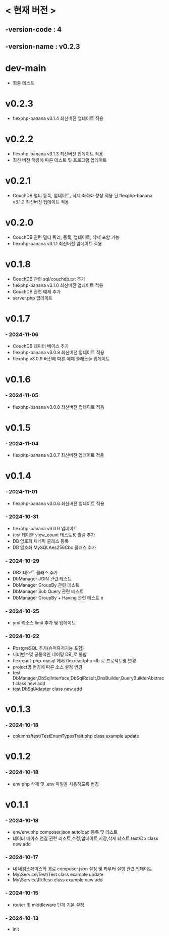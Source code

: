 # < 현재 버전 >
## -version-code : 4
## -version-name : v0.2.3


# dev-main
- 최종 테스트

# v0.2.3
- flexphp-banana v3.1.4 최신버전 업데이트 적용

# v0.2.2
- flexphp-banana v3.1.3 최신버전 업데이트 적용
- 최신 버전 적용에 따른 테스트 및 프로그램 업데이트

# v0.2.1
- CouchDB 멀티 등록, 업데이트, 삭제 최적화 향상 적용 된 flexphp-banana v3.1.2 최신버전 업데이트 적용

# v0.2.0
- CouchDB 관련 멀티 쿼리, 등록, 업데이트, 삭제 포함 기능
- flexphp-banana v3.1.1 최신버전 업데이트 적용

# v0.1.8
- CouchDB 관련 sql/couchdb.txt 추가
- flexphp-banana v3.1.0 최신버전 업데이트 적용
- CouchDB 관련 예제 추가
- server.php 없데이트

# v0.1.7
### - 2024-11-06
- CouchDB 데이터 베이스 추가
- flexphp-banana v3.0.9 최신버전 업데이트 적용
- flexphp v3.0.9 버전에 따른 예제 클래스들 업데이트

# v0.1.6

### - 2024-11-05
- flexphp-banana v3.0.8 최신버전 업데이트 적용

# v0.1.5
### - 2024-11-04
- flexphp-banana v3.0.7 최신버전 업데이트 적용

# v0.1.4
### - 2024-11-01
- flexphp-banana v3.0.6 최신버전 업데이트 적용

### - 2024-10-31
- flexphp-banana v3.0.6 업데이트
- test 테이블 view_count 테스트용 퀄럼 추가
- DB 암호화 제네릭 클래스 등록
- DB 암호화 MySQLAes256Cbc 클래스 추가

### - 2024-10-29
- DB2 테스트 클래스 추가
- DbManager JOIN 관련 테스트
- DbManager GroupBy 관련 테스트
- DbManager Sub Query 관련 테스트
- DbManager GroupBy + Having 관련 테스트 e

### - 2024-10-25
- yml 리소스 limit 추가 및 업데이트

### - 2024-10-22
- PostgreSQL 추가(슈퍼유저기능 포함)
- 디비변수몇 공통적인 네이밍 DB_로 통합
- flexreact-php-mysql 에서 flexreactphp-db 로 프로젝트명 변경
- project명 변경에 따른 소스 설정 변경
- test DbManager,DbSqlInterface,DbSqlResult,DnsBuilder,QueryBuilderAbstract class new add
- test DbSqlAdapter class new add

# v0.1.3
### - 2024-10-18
- columns/test/TestEnumTypesTrait.php class example update

# v0.1.2
### - 2024-10-18
- env php 삭제 및 .env 파일을 사용하도록 변경

# v0.1.1
### - 2024-10-18
- env/env.php composer.json autoload 등록 및 테스트
- 데이터 베이스 연결 관련 리스트,수정,업데이트,저장,삭제 테스트 test/Db class new add

### - 2024-10-17
- 내 네임스페이스와 경로 composer.json 설정 및 라우터 실행 관련 업데이트 
- My\Service\Test\Test class example update
- My\Service\R\Reso class example new add

### - 2024-10-15
- router 및 middleware 단계 기본 설정

### - 2024-10-13
- init